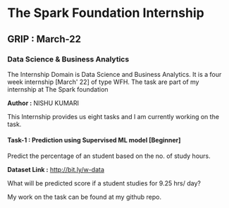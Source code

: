 # The Spark Foundation Internship 
## GRIP : March-22
### Data Science & Business Analytics
   The Internship Domain is Data Science and Business Analytics. It is a four week internship [March' 22] of type WFH.
   The task are part of my internship at The Spark foundation 
   
**Author :** NISHU KUMARI
     
   This Internship provides us eight tasks and I am currently working on the task.
    
#### Task-1 : Prediction using Supervised ML model [Beginner]

  Predict the percentage of an student based on the no. of study hours.
  
  
  **Dataset Link :** http://bit.ly/w-data
  
  What will be predicted score if a student studies for 9.25 hrs/ day?
  
  My work on the task can be found at my github repo.

